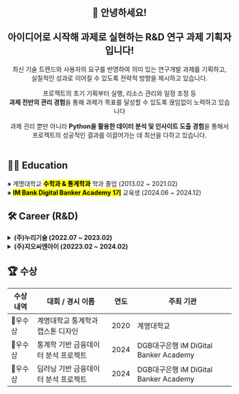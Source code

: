 <div align="center">
  
👋 안녕하세요! <br><br>
아이디어로 시작해 과제로 실현하는 R&D 연구 과제 기획자입니다!<br>
----------------------
최신 기술 트렌드와 사용자의 요구를 반영하여 의미 있는 연구개발 과제를 기획하고,<br>
실질적인 성과로 이어질 수 있도록 전략적 방향을 제시하고 있습니다. <br>

프로젝트의 초기 기획부터 실행, 리소스 관리와 일정 조정 등 <br>
<b>과제 전반의 관리 경험</b>을 통해 과제가 목표를 달성할 수 있도록 끊임없이 노력하고 있습니다

과제 괸리 뿐만 아니라 <b>Python을 활용한 데이터 분석 및 인사이트 도출 경험</b>을 통해서<br>
프로젝트의 성공적인 결과를 이끌어가는 데 최선을 다하고 있습니다. <br><br>
</div>

     
<div align="left">

## 👩‍🎓 Education

⁍ 계명대학교 <mark><b>수학과 & 통계학과</b></mark> 학과 졸업 (2013.02 ~ 2021.02) <br>
⁍ <mark><b>IM Bank Digital Banker Academy 1기</b></mark> 교육생 (2024.06 ~ 2024.12) <br>

</div>

<div align="left">

 ## 🛠 Career (R&D)

 <details>
  <summary><b>(주)누리기술 (2022.07 ~ 2023.02)</b></summary><br>
    
  **직책 :** *사원*  
  
  **역할**  
  - R&D 정부 사업 관리  
  - 업무 자동화 프로그램 개발 지원
    
   **역량**
  - 엑셀, 한글 활용을 통한 문서 작업 능력
  - 유·무선상 민원 응대를 통한 의사소통 능력
</details>

<details>
  <summary><b>(주)지오씨엔아이 (20223.02 ~ 2024.02)</b></summary><br>
    
  **역할 :** *연구원*  
  
  **역할**  
  - R&D 정부 사업 관리  
  - 업무 자동화 프로그램 개발 지원
  - 기업 임원진과의 유·무선상의 의사소통 및 응대
  - 일정 및 제출 서류 안내 문자, 메일 송·수신
    
   **역량**
   - 엑셀, 한글 활용을 통한 문서 작업 능력
   - 유·무선상 민원 응대를 통한 의사소통 능력
</details>

<div align="left">

  ## 🏆 수상 
| 수상 내역 | 대회 / 경시 이름                                        | 연도  | 주최 기관                                   |
|-----------|------------------------------------------------------|-------|------------------------------------------|
| 🥇우수상    |  계명대학교 통계학과 캡스톤 디자인  | 2020  | 계명대학교                               |
| 🥇우수상  | 통계학 기반 금융데이터 분석 프로젝트                       | 2024  | DGB대구은행 iM DiGital Banker Academy   |
| 🥇우수상  | 딥러닝 기반 금융데이터 분석 프로젝트                       | 2024  | DGB대구은행 iM DiGital Banker Academy   |
</div>
